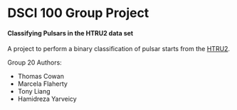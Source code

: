 # DSCI 100 Group Project
#### Classifying Pulsars in the HTRU2 data set
A project to perform a binary classification of pulsar starts from the [HTRU2](https://archive.ics.uci.edu/ml/datasets/HTRU2).

Group 20 Authors:
  - Thomas Cowan
  - Marcela Flaherty
  - Tony Liang
  - Hamidreza Yarveicy
